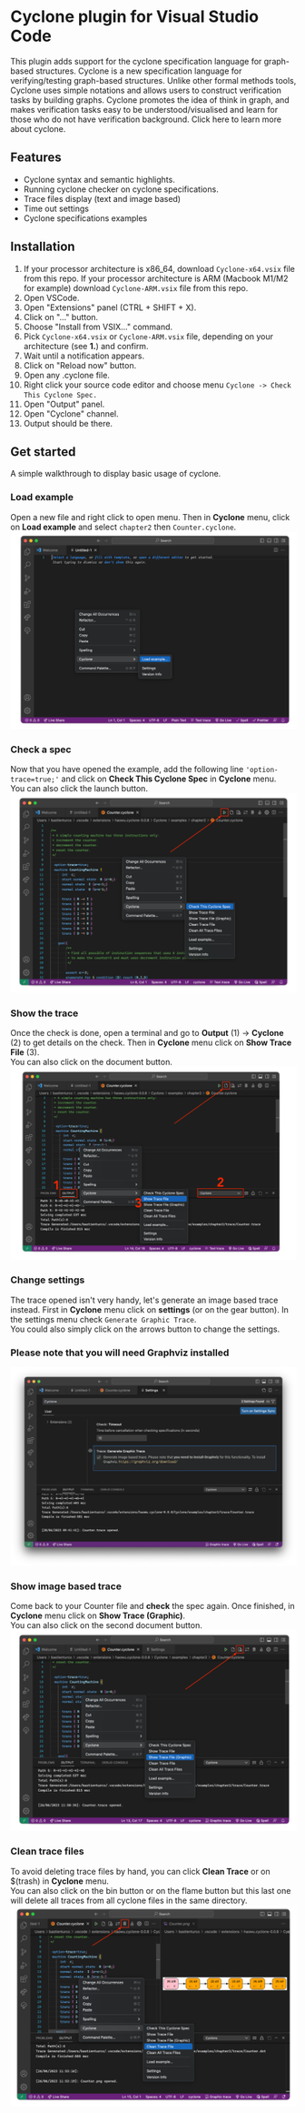 # Cyclone plugin for Visual Studio Code

This plugin adds support for the cyclone specification language for graph-based structures. Cyclone is a new specification language for verifying/testing graph-based structures. Unlike other formal methods tools, Cyclone uses simple notations and allows users to construct verification tasks by building graphs. Cyclone promotes the idea of think in graph, and makes verification tasks easy to be understood/visualised and learn for those who do not have verification background. Click here to learn more about cyclone.

## Features

- Cyclone syntax and semantic highlights.
- Running cyclone checker on cyclone specifications.
- Trace files display (text and image based)
- Time out settings
- Cyclone specifications examples

## Installation
1. If your processor architecture is x86_64, download `Cyclone-x64.vsix` file from this repo. If your processor architecture is ARM (Macbook M1/M2 for example) download `Cyclone-ARM.vsix` file from this repo.
2. Open VSCode.
3. Open "Extensions" panel (CTRL + SHIFT + X).
4. Click on "..." button.
5. Choose "Install from VSIX..." command.
6. Pick `Cyclone-x64.vsix` or `Cyclone-ARM.vsix` file, depending on your architecture (see **1.**) and confirm.
7. Wait until a notification appears.
8. Click on "Reload now" button.
9. Open any .cyclone file.
10. Right click your source code editor and choose menu `Cyclone -> Check This Cyclone Spec.`
11. Open "Output" panel.
12. Open "Cyclone" channel.
13. Output should be there.



## Get started

A simple walkthrough to display basic usage of cyclone. 

### Load example
Open a new file and right click to open menu. Then in **Cyclone** menu, click on **Load example** and select ``chapter2`` then ``Counter.cyclone``.
![](resources/walkthrough/load.png)
           
### Check a spec
Now that you have opened the example, add the following line ``'option-trace=true;'`` and click on **Check This Cyclone Spec** in **Cyclone** menu.  
You can also click the launch button.
![](resources/walkthrough/check.png)
            
### Show the trace
Once the check is done, open a terminal and go to **Output** (1) -> **Cyclone** (2) to get details on the check. Then in **Cyclone** menu click on **Show Trace File** (3).   
You can also click on the document button.
![](resources/walkthrough/showTrace.png)

### Change settings
The trace opened isn't very handy, let's generate an image based trace instead. First in **Cyclone** menu click on **settings** (or on the gear button). In the settings menu check ``Generate Graphic Trace``.  
You could also simply click on the arrows button to change the settings. 
### **Please note that you will need Graphviz installed** 
![](resources/walkthrough/settings.png)
            
### Show image based trace
Come back to your Counter file and **check** the spec again. Once finished, in **Cyclone** menu click on **Show Trace (Graphic)**.  
You can also click on the second document button.
![](resources/walkthrough/showGraphicTrace.png)
          
### Clean trace files
To avoid deleting trace files by hand, you can click **Clean Trace** or on $(trash) in **Cyclone** menu.   
You can also click on the bin button or on the flame button but this  last one will delete all traces from all cyclone files in the same directory.
![](resources/walkthrough/clean.png)
